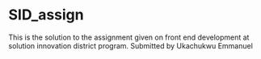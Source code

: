 # SID_assign
This is the solution to the assignment given on front end development at solution innovation district program. Submitted by Ukachukwu Emmanuel
